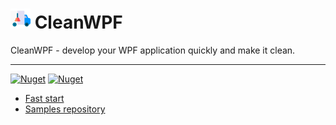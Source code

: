 # ![logo]   CleanWPF


CleanWPF - develop your WPF application quickly and make it clean.

---

[![Nuget](https://img.shields.io/nuget/v/CleanWpf)](https://www.nuget.org/packages/CleanWpf/1.2.1)   [![Nuget](https://img.shields.io/nuget/dt/CleanWpf)](https://www.nuget.org/packages/CleanWpf/1.2.1)


* [Fast start](https://github.com/Skwal98/CleanWPF/blob/main/fast-start.md)
* [Samples repository](https://github.com/Skwal98/CleanWPF-Samples)

[logo]: https://github.com/Skwal98/CleanWPF/blob/main/plumber%20(1).png "CleanWPF" 

